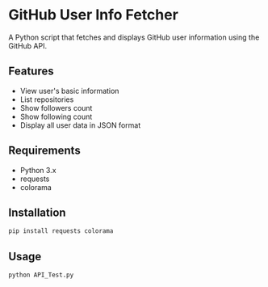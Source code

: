 # GitHub User Info Fetcher

A Python script that fetches and displays GitHub user information using the GitHub API.

## Features
- View user's basic information
- List repositories
- Show followers count
- Show following count
- Display all user data in JSON format

## Requirements
- Python 3.x
- requests
- colorama

## Installation
```bash
pip install requests colorama
```

## Usage
```bash
python API_Test.py
```